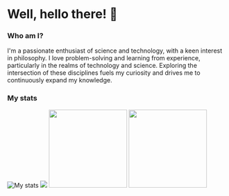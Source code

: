 # Well, hello there! 👋


### Who am I?

I'm a passionate enthusiast of science and technology, with a keen interest in philosophy. I love problem-solving and learning from experience, particularly in the realms of technology and science. Exploring the intersection of these disciplines fuels my curiosity and drives me to continuously expand my knowledge.

### My stats
<img alt="My stats" src="https://github-readme-stats.vercel.app/api?username=SolutionsCrafter&theme=algolia"/>
<img src="https://github-readme-stats.vercel.app/api/top-langs/?username=SolutionsCrafter&layout=compact&theme=dracula"/>

<img height="180em" src="https://github-readme-stats-eight-theta.vercel.app/api?username=SolutionCrafter&show_icons=true&theme=algolia"/>
<img height="180em" src="https://github-readme-stats-eight-theta.vercel.app/api/top-langs/?username=SolutionCrafter&layout=compact&langs_count=8&theme=algolia"/>




